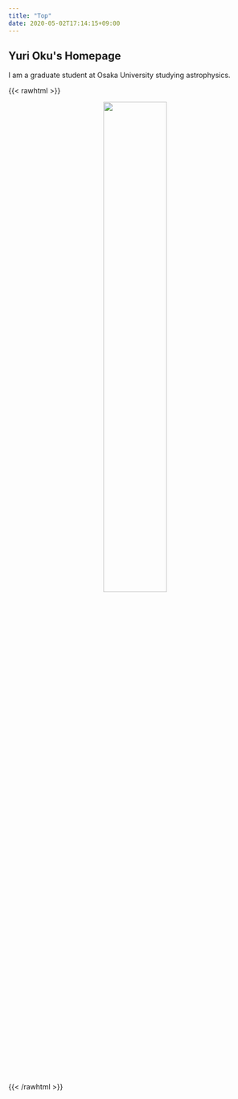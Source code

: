 ```yaml
---
title: "Top"
date: 2020-05-02T17:14:15+09:00
---
```

## Yuri Oku's Homepage

I am a graduate student at Osaka University studying astrophysics.

{{< rawhtml >}}
<div align="center">
  <img src="media/yurioku.jpg" width=50%>
</div>
{{< /rawhtml >}}
